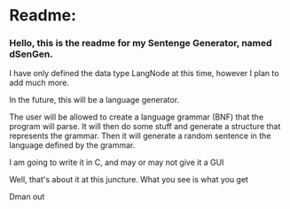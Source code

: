 # Readme:

### Hello, this is the readme for my Sentenge Generator, named dSenGen.

I have only defined the data type LangNode at this time, however I plan to add much more.

In the future, this will be a language generator.

The user will be allowed to create a language grammar (BNF) that the program will parse.  It will then do some stuff and generate a structure that represents the grammar.  Then it will generate a random sentence in the language defined by the grammar.

I am going to write it in C, and may or may not give it a GUI

Well, that's about it at this juncture.  What you see is what you get

Dman out
